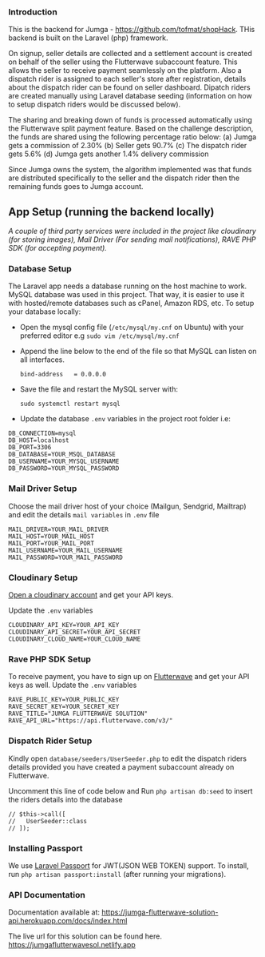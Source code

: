 ### Introduction
This is the backend for Jumga - <a href="https://github.com/tofmat/shopHack">https://github.com/tofmat/shopHack</a>. THis backend is built on the Laravel (php) framework.

On signup, seller details are collected and a settlement account is created on behalf of the seller using the Flutterwave subaccount feature. This allows the seller to receive payment seamlessly on the platform. Also a dispatch rider is assigned to each seller's store after registration, details about the dispatch rider can be found on seller dashboard. Dipatch riders are created manually using Laravel database seeding (information on how to setup dispatch riders would be discussed below).

The sharing and breaking down of funds is processed automatically using the Flutterwave split payment feature. Based on the challenge description, the funds are shared using the following percentage ratio below:
(a) Jumga gets a commission of 2.30%
(b) Seller gets 90.7%
(c) The dispatch rider gets 5.6%
(d) Jumga gets another 1.4% delivery commission

Since Jumga owns the system, the algorithm implemented was that funds are distributed specifically to the seller and the dispatch rider then the remaining funds goes to Jumga account. 

## App Setup (running the backend locally)

*A couple of third party services were included in the project like cloudinary (for storing images), Mail Driver (For sending mail notifications), RAVE PHP SDK (for accepting payment).*

### Database Setup
The Laravel app needs a database running on the host machine to work. MySQL database was used in this project.
That way, it is easier to use it with hosted/remote databases such as cPanel, Amazon RDS, etc.
To setup your database locally:
* Open the mysql config file (`/etc/mysql/my.cnf` on Ubuntu) with your preferred editor 
    e.g `sudo vim /etc/mysql/my.cnf`
* Append the line below to the end of the file so that MySQL can listen on all interfaces.

    `bind-address   = 0.0.0.0`
* Save the file and restart the MySQL server with:

    `sudo systemctl restart mysql`
* Update the database `.env` variables in the project root folder i.e:
```
DB_CONNECTION=mysql
DB_HOST=localhost
DB_PORT=3306
DB_DATABASE=YOUR_MSQL_DATABASE
DB_USERNAME=YOUR_MYSQL_USERNAME
DB_PASSWORD=YOUR_MYSQL_PASSWORD
```

### Mail Driver Setup
Choose the mail driver host of your choice (Mailgun, Sendgrid, Mailtrap) and edit the details `mail variables` in `.env` file
```
MAIL_DRIVER=YOUR_MAIL_DRIVER
MAIL_HOST=YOUR_MAIL_HOST
MAIL_PORT=YOUR_MAIL_PORT
MAIL_USERNAME=YOUR_MAIL_USERNAME
MAIL_PASSWORD=YOUR_MAIL_PASSWORD
```

### Cloudinary Setup
<a href="https://cloudinary.com/">Open a cloudinary account</a> and get your API keys. 

Update the `.env` variables
```
CLOUDINARY_API_KEY=YOUR_API_KEY
CLOUDINARY_API_SECRET=YOUR_API_SECRET
CLOUDINARY_CLOUD_NAME=YOUR_CLOUD_NAME
```

### Rave PHP SDK Setup
To receive payment, you have to sign  up on <a href="https://flutterwave.com">Flutterwave</a> and get your API keys as well. Update the `.env` variables
```
RAVE_PUBLIC_KEY=YOUR_PUBLIC_KEY
RAVE_SECRET_KEY=YOUR_SECRET_KEY
RAVE_TITLE="JUMGA FLUTTERWAVE SOLUTION"
RAVE_API_URL="https://api.flutterwave.com/v3/"
```

### Dispatch Rider Setup
Kindly open `database/seeders/UserSeeder.php` to edit the dispatch riders details provided you have created a payment subaccount already on Flutterwave.

Uncomment this line of code below and Run `php artisan db:seed` to insert the riders details into the database
```
// $this->call([
//   UserSeeder::class
// ]);
```

### Installing Passport
We use [Laravel Passport](https://laravel.com/docs/8.x/passport) for JWT(JSON WEB TOKEN) support. To install,
run `php artisan passport:install` (after running your migrations).


### API Documentation
Documentation available at: <a href="https://jumga-flutterwave-solution-api.herokuapp.com/docs/index.html">https://jumga-flutterwave-solution-api.herokuapp.com/docs/index.html</a>

The live url for this solution can be found here. <a href="https://jumgaflutterwavesol.netlify.app">https://jumgaflutterwavesol.netlify.app</a>
